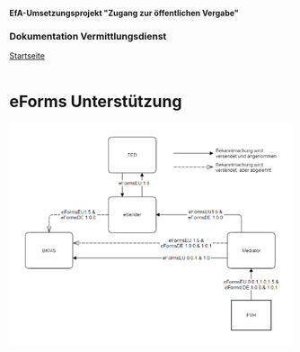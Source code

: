 **EfA-Umsetzungsprojekt "Zugang zur öffentlichen Vergabe"**
### Dokumentation Vermittlungsdienst
[Startseite](Readme.md)
<br><br>

# eForms Unterstützung

![eForms Version flow](images/eforms_version_flow.png)

